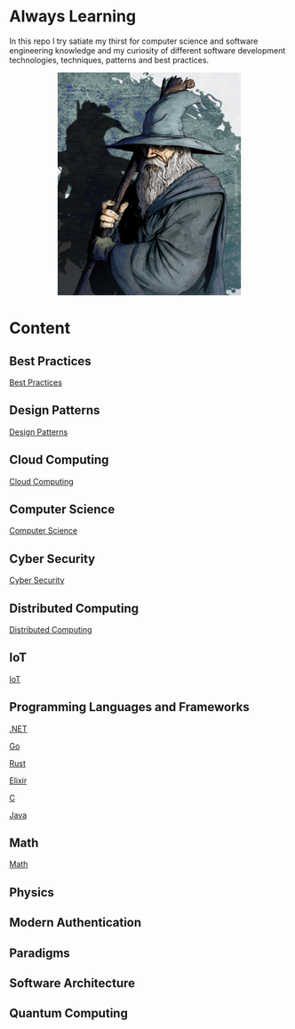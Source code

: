 <h1>Always Learning</h1>

In this repo I try satiate my thirst for computer science and software engineering
knowledge and my curiosity of different software development technologies,
techniques, patterns and best practices.

<p align="center">
  <img width=330 height=400 src="assets/images/gandalf.jpg">
</p>

# Content

## Best Practices

[Best Practices](docs/BestPractices/README.md)

## Design Patterns

[Design Patterns](docs/DesignPatterns/README.md)

## Cloud Computing

[Cloud Computing](docs/CloudComputing/README.md)

## Computer Science

[Computer Science](docs/ComputerScience/README.md)

## Cyber Security

[Cyber Security](docs/CyberSec/README.md)

## Distributed Computing

[Distributed Computing](docs/DistributedComputing/README.md)

## IoT

[IoT](docs/IoT/README.md)

## Programming Languages and Frameworks

[.NET](docs/LanguagesAndFrameworks/.NET/README.md)

[Go](docs/LanguagesAndFrameworks/Go/README.md)

[Rust](docs/LanguagesAndFrameworks/Rust/README.md)

[Elixir](docs/LanguagesAndFrameworks/Elixir/README.md)

[C](docs/LanguagesAndFrameworks/C/README.md)

[Java](docs/LanguagesAndFrameworks/Java/README.md)

## Math

[Math](docs/Math/README.md)

## Physics

## Modern Authentication

## Paradigms

## Software Architecture

## Quantum Computing
